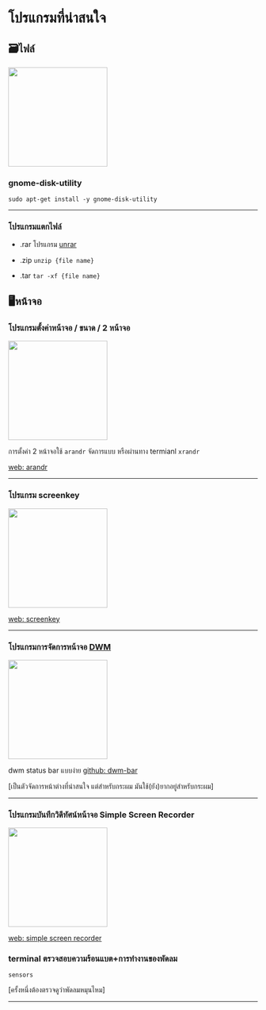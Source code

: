 <link rel="stylesheet" href="https://cdn.simplecss.org/simple.min.css">
<style>
img {
  width: 200px;
}
</style>

# โปรแกรมที่น่าสนใจ

## 🗃️ไฟล์
![](https://apps.gnome.org/assets/screenshots/org.gnome.DiskUtility/disks-main.png)
### gnome-disk-utility 
`sudo apt-get install -y gnome-disk-utility`

---
### โปรแกรมแตกไฟล์ 
- .rar โปรแกรม [unrar](https://linuxhint.com/extract_rar_files_ubuntu/)

- .zip `unzip {file name}`
- .tar `tar -xf {file name}`

## 🖥️หน้าจอ

### โปรแกรมตั้งค่าหน้าจอ / ขนาด / 2 หน้าจอ
![](https://christian.amsuess.com/tools/arandr/screenshot.png)

การตั้งค่า 2 หน้าจอใช้ `arandr`  จัดการแบบ 
หรือผ่านทาง termianl `xrandr`

[web: arandr](https://christian.amsuess.com/tools/arandr/)

---
### โปรแกรม screenkey

![](https://www.thregr.org/~wavexx/software/screenkey/screenkey.gif)

[web: screenkey](https://www.thregr.org/~wavexx/software/screenkey/)

---
### โปรแกรมการจัดการหน้าจอ [DWM](https://dwm.suckless.org/)
![](https://dwm.suckless.org/screenshots/dwm-20110720.png)

dwm status bar แบบง่าย [github: dwm-bar](https://github.com/joestandring/dwm-bar)

[เป็นตัวจัดการหน้าต่างที่น่าสนใจ แต่สำหรับกระผม มันใช้(ยัง)ยากอยู่สำหรับกระผม]

---

### โปรแกรมบันทึกวิดีทัศน์หน้าจอ Simple Screen Recorder

![](https://files.maartenbaert.be/simplescreenrecorder/screenshot.png)

[web: simple screen recorder](https://www.maartenbaert.be/simplescreenrecorder/)


### terminal ตรวจสอบความร้อนแบต+การทำงานของพัดลม

`sensors`

[ครั้งหนึ่งต้องตรวจดูว่าพัดลมหมุนไหม]

---

